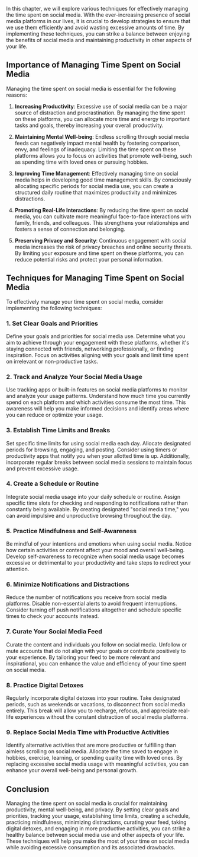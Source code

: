 
In this chapter, we will explore various techniques for effectively managing the time spent on social media. With the ever-increasing presence of social media platforms in our lives, it is crucial to develop strategies to ensure that we use them efficiently and avoid wasting excessive amounts of time. By implementing these techniques, you can strike a balance between enjoying the benefits of social media and maintaining productivity in other aspects of your life.

Importance of Managing Time Spent on Social Media
-------------------------------------------------

Managing the time spent on social media is essential for the following reasons:

1. **Increasing Productivity**: Excessive use of social media can be a major source of distraction and procrastination. By managing the time spent on these platforms, you can allocate more time and energy to important tasks and goals, thereby increasing your overall productivity.

2. **Maintaining Mental Well-being**: Endless scrolling through social media feeds can negatively impact mental health by fostering comparison, envy, and feelings of inadequacy. Limiting the time spent on these platforms allows you to focus on activities that promote well-being, such as spending time with loved ones or pursuing hobbies.

3. **Improving Time Management**: Effectively managing time on social media helps in developing good time management skills. By consciously allocating specific periods for social media use, you can create a structured daily routine that maximizes productivity and minimizes distractions.

4. **Promoting Real-Life Interactions**: By reducing the time spent on social media, you can cultivate more meaningful face-to-face interactions with family, friends, and colleagues. This strengthens your relationships and fosters a sense of connection and belonging.

5. **Preserving Privacy and Security**: Continuous engagement with social media increases the risk of privacy breaches and online security threats. By limiting your exposure and time spent on these platforms, you can reduce potential risks and protect your personal information.

Techniques for Managing Time Spent on Social Media
--------------------------------------------------

To effectively manage your time spent on social media, consider implementing the following techniques:

### 1. **Set Clear Goals and Priorities**

Define your goals and priorities for social media use. Determine what you aim to achieve through your engagement with these platforms, whether it's staying connected with friends, networking professionally, or finding inspiration. Focus on activities aligning with your goals and limit time spent on irrelevant or non-productive tasks.

### 2. **Track and Analyze Your Social Media Usage**

Use tracking apps or built-in features on social media platforms to monitor and analyze your usage patterns. Understand how much time you currently spend on each platform and which activities consume the most time. This awareness will help you make informed decisions and identify areas where you can reduce or optimize your usage.

### 3. **Establish Time Limits and Breaks**

Set specific time limits for using social media each day. Allocate designated periods for browsing, engaging, and posting. Consider using timers or productivity apps that notify you when your allotted time is up. Additionally, incorporate regular breaks between social media sessions to maintain focus and prevent excessive usage.

### 4. **Create a Schedule or Routine**

Integrate social media usage into your daily schedule or routine. Assign specific time slots for checking and responding to notifications rather than constantly being available. By creating designated "social media time," you can avoid impulsive and unproductive browsing throughout the day.

### 5. **Practice Mindfulness and Self-Awareness**

Be mindful of your intentions and emotions when using social media. Notice how certain activities or content affect your mood and overall well-being. Develop self-awareness to recognize when social media usage becomes excessive or detrimental to your productivity and take steps to redirect your attention.

### 6. **Minimize Notifications and Distractions**

Reduce the number of notifications you receive from social media platforms. Disable non-essential alerts to avoid frequent interruptions. Consider turning off push notifications altogether and schedule specific times to check your accounts instead.

### 7. **Curate Your Social Media Feed**

Curate the content and individuals you follow on social media. Unfollow or mute accounts that do not align with your goals or contribute positively to your experience. By tailoring your feed to be more relevant and inspirational, you can enhance the value and efficiency of your time spent on social media.

### 8. **Practice Digital Detoxes**

Regularly incorporate digital detoxes into your routine. Take designated periods, such as weekends or vacations, to disconnect from social media entirely. This break will allow you to recharge, refocus, and appreciate real-life experiences without the constant distraction of social media platforms.

### 9. **Replace Social Media Time with Productive Activities**

Identify alternative activities that are more productive or fulfilling than aimless scrolling on social media. Allocate the time saved to engage in hobbies, exercise, learning, or spending quality time with loved ones. By replacing excessive social media usage with meaningful activities, you can enhance your overall well-being and personal growth.

Conclusion
----------

Managing the time spent on social media is crucial for maintaining productivity, mental well-being, and privacy. By setting clear goals and priorities, tracking your usage, establishing time limits, creating a schedule, practicing mindfulness, minimizing distractions, curating your feed, taking digital detoxes, and engaging in more productive activities, you can strike a healthy balance between social media use and other aspects of your life. These techniques will help you make the most of your time on social media while avoiding excessive consumption and its associated drawbacks.
